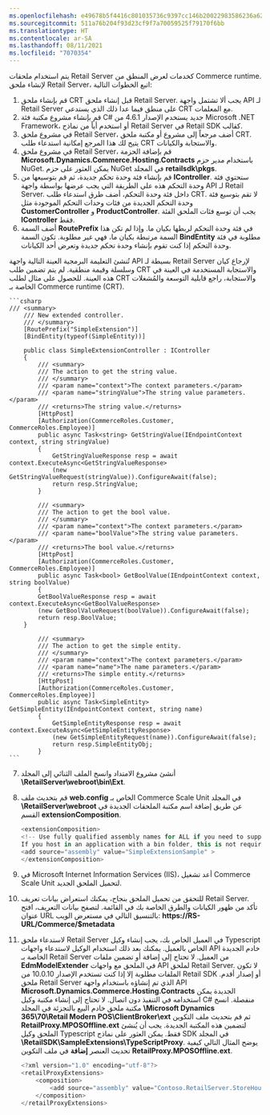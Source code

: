 ```yaml
---
ms.openlocfilehash: e49678b5f4416c801035736c9397cc146b20022983586236a629cfe6952d7d89
ms.sourcegitcommit: 511a76b204f93d23cf9f7a70059525f79170f6bb
ms.translationtype: HT
ms.contentlocale: ar-SA
ms.lasthandoff: 08/11/2021
ms.locfileid: "7070354"
---
```

يتم استخدام ملحقات Retail Server كخدمات لعرض المنطق من Commerce runtime.
لإنشاء ملحق Retail Server، اتبع الخطوات التالية:

1. قم بإنشاء ملحق CRT قبل إنشاء ملحق Retail Server. يجب ألا تشتمل واجهة API لـ Retail Server على منطق فيما عدا ذلك الذي يستدعي CRT مع المعلمات.
2. قم بإنشاء مشروع مكتبة فئة C# جديد يستخدم الإصدار 4.6.1 من Microsoft .NET Framework، أو استخدم أياً من نماذج Retail Server في Retail SDK كقالب.
3. في مشروع ملحق Retail Server، أضف مرجعاً إلى مشروع أو مكتبة ملحق CRT. يتيح لك هذا المرجع إمكانية استدعاء طلب CRT والاستجابة والكيانات.
4. في مشروع ملحق Retail Server، قم بإضافة الحزمة **Microsoft.Dynamics.Commerce.Hosting.Contracts** باستخدام مدير حزم NuGet. يمكن العثور على حزم NuGet في المجلد **retailsdk\pkgs**.
5. قم بإنشاء فئة وحدة تحكم جديدة، ثم قم بتوسيعها من **IController**. ستحتوي فئة وحدة التحكم هذه على الطريقة التي يجب عرضها بواسطة واجهة API لـ Retail Server. داخل فئة وحدة التحكم، أضف طرق استدعاء طلب CRT. لا تقم بتوسيع فئة وحدة التحكم الجديدة من فئات وحدات التحكم الموجودة مثل **CustomerController** و **ProductController**. يجب أن توسع فئات الملحق الفئة **IController** فقط.
6. أضف السمة **RoutePrefix** في فئة وحدة التحكم لربطها بكيان ما. وإذا لم تكن هذا السمة مرتبطة بكيان ما، فهي غير مطلوبة.
   تكون السمة **BindEntity** مطلوبة في فئة وحدة التحكم إذا كنت تقوم بإنشاء وحدة تحكم جديدة وتعرض أحد الكيانات.

تُنشئ التعليمة البرمجية العينة التالية واجهة API بسيطة لـ Retail Server لإرجاع كيان وسلسلة وقيمة منطقية. لم يتم تضمين طلب CRT والاستجابة المستخدمة في العينة في هذه العينة. للحصول على مثال لطلب CRT والاستجابة، راجع قابلية التوسعة والمُشغلات الخاصة بـ Commerce runtime (CRT).

    ```csharp
    /// <summary>
        /// New extended controller.
        /// </summary>
        [RoutePrefix("SimpleExtension")]  
        [BindEntity(typeof(SimpleEntity))]

        public class SimpleExtensionController : IController
        {
            /// <summary>
            /// The action to get the string value.
            /// </summary>
            /// <param name="context">The context parameters.</param>
            /// <param name="stringValue">The string value parameters.</param>
            /// <returns>The string value.</returns>
            [HttpPost]
            [Authorization(CommerceRoles.Customer, CommerceRoles.Employee)]
            public async Task<string> GetStringValue(IEndpointContext context, string stringValue)
            {
                GetStringValueResponse resp = await     context.ExecuteAsync<GetStringValueResponse>
                (new GetStringValueRequest(stringValue)).ConfigureAwait(false);
                return resp.StringValue;
            }
    
            /// <summary>
            /// The action to get the bool value.
            /// </summary>
            /// <param name="context">The context parameters.</param>
            /// <param name="boolValue">The string value parameters.</param>
            /// <returns>The bool value.</returns>
            [HttpPost]
            [Authorization(CommerceRoles.Customer, CommerceRoles.Employee)]
            public async Task<bool> GetBoolValue(IEndpointContext context, string boolValue)
            {
            GetBoolValueResponse resp = await context.ExecuteAsync<GetBoolValueResponse>
            (new GetBoolValueRequest(boolValue)).ConfigureAwait(false);
            return resp.BoolValue;
        }

            /// <summary>
            /// The action to get the simple entity.
            /// </summary>
            /// <param name="context">The context parameters.</param>
            /// <param name="name">The name parameters.</param>
            /// <returns>The simple entity.</returns>
            [HttpPost]
            [Authorization(CommerceRoles.Customer, CommerceRoles.Employee)]
            public async Task<SimpleEntity> GetSimpleEntity(IEndpointContext context, string name)
            {
                GetSimpleEntityResponse resp = await context.ExecuteAsync<GetSimpleEntityResponse>
                (new GetSimpleEntityRequest(name)).ConfigureAwait(false);
                return resp.SimpleEntityObj;
            }
    ```
7. أنشئ مشروع الامتداد وانسخ الملف الثنائي إلى المجلد **\RetailServer\webroot\bin\Ext**.
8. قم بتحديث ملف **web.config** الخاص بـ Commerce Scale Unit في المجلد **\RetailServer\webroot** عن طريق إضافة اسم مكتبة الملحقات الجديدة في القسم **extensionComposition**.

    ```csharp
    <extensionComposition>
    <!-- Use fully qualified assembly names for ALL if you need to support loading from the Global Assembly Cache.
    If you host in an application with a bin folder, this is not required. -->
    <add source="assembly" value="SimpleExtensionSample" >
    </extensionComposition>
     ```

9. في Microsoft Internet Information Services (IIS)، أعد تشغيل Commerce Scale Unit لتحميل الملحق الجديد.
10. للتحقق من تحميل الملحق بنجاح، يمكنك استعراض بيانات تعريف Retail Server. تأكد من ظهور الكيانات والطرق الخاصة بك في القائمة. لتصفح بيانات التعريف، افتح عنوان URL بالتنسيق التالي في مستعرض الويب: **https://RS-URL/Commerce/$metadata**
11. لاستدعاء ملحق Retail Server في العميل الخاص بك، يجب إنشاء وكيل Typescript الخاص بالعميل. يمكنك بعد ذلك استخدام الوكيل لاستدعاء واجهات API خادم الجديدة الخاصة بـ Retail Server من العميل.
لا تحتاج إلى إضافة أو تضمين ملفات **EdmModelExtender** في الملحق مع واجهات API لملحق Retail Server. لا تكون الملفات مطلوبة إلا إذا كنت تستخدم الإصدار 10.0.10 من Retail SDK أو إصدار أقدم.
ملحق Retail Server الذي تم إنشاؤه باستخدام واجهة API **Microsoft.Dynamics.Commerce.Hosting.Contracts** الجديدة يمكن استخدامه في التنفيذ دون اتصال. لا تحتاج إلى إنشاء مكتبة وكيل C# منفصلة. انسخ مكتبة ملحق خادم البيع بالتجزئة في المجلد **\Microsoft Dynamics 365\70\Retail Modern POS\ClientBroker\ext** ثم قم بتحديث ملف التكوين **RetailProxy.MPOSOffline.ext** لتضمين هذه المكتبة الجديدة. يجب أن يُنشئ الملحق وكيل Typescript فقط. يمكن العثور على نماذج SDK في المجلد **\RetailSDK\SampleExtensions\TypeScriptProxy**.
يوضح المثال التالي كيفية تحديث العنصر **إضافة** في ملف التكوين **RetailProxy.MPOSOffline.ext**.

    ```csharp
    <?xml version="1.0" encoding="utf-8"?> 
    <retailProxyExtensions> 
        <composition> 
            <add source="assembly" value="Contoso.RetailServer.StoreHoursSample" /> 
        </composition> 
    </retailProxyExtensions> 
    ```


